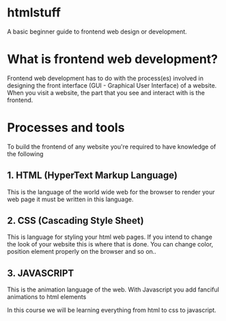 # htmlstuff
A basic beginner guide to frontend web design or development.

# What is frontend web development?
Frontend web development has to do with the process(es) involved in designing the front interface (GUI - Graphical User Interface) of a website. When you visit a website, the part that you see and interact with is the frontend. 

# Processes and tools
To build the frontend of any website you're required to have knowledge of the following 
## 1. HTML (HyperText Markup Language)
This is the language of the world wide web for the browser to render your web page it must be written in this language.
## 2. CSS (Cascading Style Sheet)
This is language for styling your html web pages. If you intend to change the look of your website this is where that is done. You can change color, position element properly on the browser and so on..
## 3. JAVASCRIPT 
This is the animation language of the web. With Javascript you add fanciful animations to html elements 

In this course we will be learning everything from html to css to javascript.
